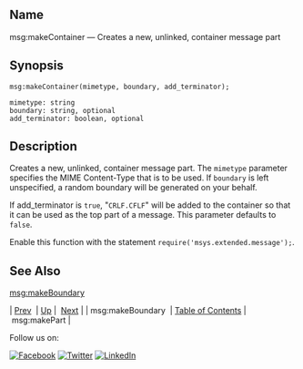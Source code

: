 <a name="lua.ref.msg_makeContainer"></a>
## Name

msg:makeContainer — Creates a new, unlinked, container message part

<a name="idp16856096"></a>
## Synopsis

`msg:makeContainer(mimetype, boundary, add_terminator);`

```
mimetype: string
boundary: string, optional
add_terminator: boolean, optional
```
<a name="idp16859168"></a>
## Description

Creates a new, unlinked, container message part. The `mimetype` parameter specifies the MIME Content-Type that is to be used. If `boundary` is left unspecified, a random boundary will be generated on your behalf.

If add_terminator is `true`, "`CRLF.CFLF`" will be added to the container so that it can be used as the top part of a message. This parameter defaults to `false`.

Enable this function with the statement `require('msys.extended.message');`.

<a name="idp16864880"></a>
## See Also

[msg:makeBoundary](lua.ref.msg_makeBoundary.php "msg:makeBoundary")

| [Prev](lua.ref.msg_makeBoundary.php)  | [Up](lua.function.details.php) |  [Next](lua.ref.msg_makePart.php) |
| msg:makeBoundary  | [Table of Contents](index.php) |  msg:makePart |

Follow us on:

[![Facebook](https://support.messagesystems.com/images/icon-facebook.png)](http://www.facebook.com/messagesystems) [![Twitter](https://support.messagesystems.com/images/icon-twitter.png)](http://twitter.com/#!/MessageSystems) [![LinkedIn](https://support.messagesystems.com/images/icon-linkedin.png)](http://www.linkedin.com/company/message-systems)